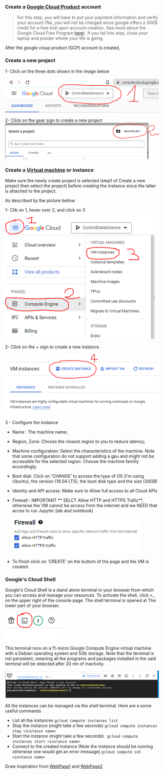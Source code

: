 
### Create a [Google Cloud Product](https://www.googleadservices.com/pagead/aclk?sa=L&ai=DChcSEwjR0PHK-bn7AhXV7lEKHZsiBUkYABACGgJ3cw&ohost=www.google.com&cid=CAESbOD2CIuxLOmfd2t_o8Y9giaWczHeAeUqNn51aRYDI5qwulQyvwJsTJh7a5hnoxfj7kF4gIk83Kip_498MV5OnksN3HN6A8t-OudBGCKqVb0SQ9_ZUzBKvn3f-9p-6eB2U4g1gupCQ2gm87oqQg&sig=AOD64_0i4FJIF4zshy7d-vnrvQ5kSHzI4g&q&adurl&ved=2ahUKEwiXxOfK-bn7AhUYXqQEHYh2CvkQ0Qx6BAgNEAE) account


> For this step, you will have to put your payment information and verify your account (No, you will not be charged since google offers a 300$ credit for a free trial upon account creation. See more about the Google Cloud Free Program [here](https://cloud.google.com/free/docs/free-cloud-features)). If you fail this step, close your laptop and ponder where your life is going.


After the google cloup product (GCP) account is created, 

### Create a new project 
1- Click on the three dots shown in the image below

![Step1](Images/gcp1.PNG)


2- Click on the gear sign to create a new project 
![step2](Images/gcp2.PNG)




### Create a [Virtual machine](https://en.wikipedia.org/wiki/Virtual_machine) or instance
Make sure the newly create project is selected (step1 of Create a new project then select the project) before creating the instance since the latter is attached to the project. 

As described by the picture bellow

1- Clik on 1, hover over 2, and click on 3

![MachineCreationInstance](Images/gcp3.PNG)

2- Click on the + sign to create a new instance 

![Create](Images/gcp4.PNG)


3 - Configure the instance
  - Name : The machine name;
  - Region, Zone: Choose the closest region to you to reduce latency;
  - Machine configuration: Select the characteristics of the machine. Note that some configuration do not support adding a gpu and might not be accessible for the selected region. Choose the machine familly accordingly.
  - Boot disk: Click on 'CHANGE' to access the type of OS (I'm using Ubuntu), the version (18.04 LTS), the boot disk type and the size (30GB)
  - Identity and API access: Make sure to Allow full access to all Cloud APIs
  - Firewall : IMPORTANT ** SELCT Allow HTTP and HTTPS Trafic**, otherwise the VM cannot be access from the internet and we NEED that acces to run Jupyter (lab and notebook) 
   
     ![gcp](Images/gcp5.PNG)
  - To finish click on 'CREATE' on the buttom of the page and the VM is created.


### Google's Cloud Shell
Google's Cloud Shell is a stand alone terminal in your browser from which you can access and manage your resources. To activate the shell, click  >\_ on the upper right of the console page. The shell terminal is opened at The lower part of your browser. 

![gcp](Images/gcp6.PNG)

This terminal runs on a f1-micro Google Compute Engine virtual machine with a Debian operating system and 5Gb storage. Note that the terminal is not persistent, meaning all the programs and packages installed in the said terminal will be delected after 20 mn of inactivity.

![gcp](Images/gcp7.PNG)


All the instances can be managed via the shell terminal. Here are a some  useful commands

* List all the instances ```gcloud compute instances list  ```  
* Stop the instance (might take a few seconds) ``` gcloud compute instances stop <instance name> ```
* Start the instance (might take a few seconds) ``` gcloud compute instances start <instance name>```
* Connect to the created instance (Note the instance should be running otherwise one would get an error message) ``` gcloud compute ssh <instance name> ```










Draw inspiration from [WebPage1](https://towardsdatascience.com/running-jupyter-notebook-in-google-cloud-platform-in-15-min-61e16da34d52) and [WebPage2](https://www.datacamp.com/tutorial/google-cloud-data-science)
